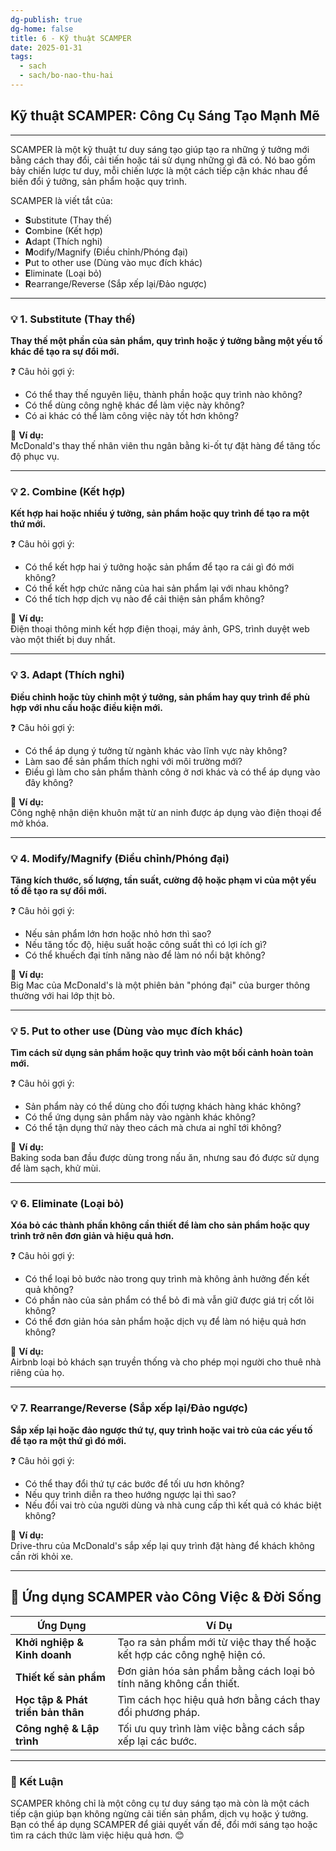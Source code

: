 ```yaml
---
dg-publish: true
dg-home: false
title: 6 - Kỹ thuật SCAMPER
date: 2025-01-31
tags:
  - sach
  - sach/bo-nao-thu-hai
---
```

## Kỹ thuật SCAMPER: Công Cụ Sáng Tạo Mạnh Mẽ
---

SCAMPER là một kỹ thuật tư duy sáng tạo giúp tạo ra những ý tưởng mới bằng cách thay đổi, cải tiến hoặc tái sử dụng những gì đã có. Nó bao gồm bảy chiến lược tư duy, mỗi chiến lược là một cách tiếp cận khác nhau để biến đổi ý tưởng, sản phẩm hoặc quy trình.

SCAMPER là viết tắt của:

- **S**ubstitute (Thay thế)
- **C**ombine (Kết hợp)
- **A**dapt (Thích nghi)
- **M**odify/Magnify (Điều chỉnh/Phóng đại)
- **P**ut to other use (Dùng vào mục đích khác)
- **E**liminate (Loại bỏ)
- **R**earrange/Reverse (Sắp xếp lại/Đảo ngược)

---

### 💡 1. Substitute (Thay thế)

**Thay thế một phần của sản phẩm, quy trình hoặc ý tưởng bằng một yếu tố khác để tạo ra sự đổi mới.**

❓ Câu hỏi gợi ý:

- Có thể thay thế nguyên liệu, thành phần hoặc quy trình nào không?
- Có thể dùng công nghệ khác để làm việc này không?
- Có ai khác có thể làm công việc này tốt hơn không?

🔹 **Ví dụ:**  
McDonald's thay thế nhân viên thu ngân bằng ki-ốt tự đặt hàng để tăng tốc độ phục vụ.

---

### 💡 2. Combine (Kết hợp)

**Kết hợp hai hoặc nhiều ý tưởng, sản phẩm hoặc quy trình để tạo ra một thứ mới.**

❓ Câu hỏi gợi ý:

- Có thể kết hợp hai ý tưởng hoặc sản phẩm để tạo ra cái gì đó mới không?
- Có thể kết hợp chức năng của hai sản phẩm lại với nhau không?
- Có thể tích hợp dịch vụ nào để cải thiện sản phẩm không?

🔹 **Ví dụ:**  
Điện thoại thông minh kết hợp điện thoại, máy ảnh, GPS, trình duyệt web vào một thiết bị duy nhất.

---

### 💡 3. Adapt (Thích nghi)

**Điều chỉnh hoặc tùy chỉnh một ý tưởng, sản phẩm hay quy trình để phù hợp với nhu cầu hoặc điều kiện mới.**

❓ Câu hỏi gợi ý:

- Có thể áp dụng ý tưởng từ ngành khác vào lĩnh vực này không?
- Làm sao để sản phẩm thích nghi với môi trường mới?
- Điều gì làm cho sản phẩm thành công ở nơi khác và có thể áp dụng vào đây không?

🔹 **Ví dụ:**  
Công nghệ nhận diện khuôn mặt từ an ninh được áp dụng vào điện thoại để mở khóa.

---

### 💡 4. Modify/Magnify (Điều chỉnh/Phóng đại)

**Tăng kích thước, số lượng, tần suất, cường độ hoặc phạm vi của một yếu tố để tạo ra sự đổi mới.**

❓ Câu hỏi gợi ý:

- Nếu sản phẩm lớn hơn hoặc nhỏ hơn thì sao?
- Nếu tăng tốc độ, hiệu suất hoặc công suất thì có lợi ích gì?
- Có thể khuếch đại tính năng nào để làm nó nổi bật không?

🔹 **Ví dụ:**  
Big Mac của McDonald's là một phiên bản "phóng đại" của burger thông thường với hai lớp thịt bò.

---

### 💡 5. Put to other use (Dùng vào mục đích khác)

**Tìm cách sử dụng sản phẩm hoặc quy trình vào một bối cảnh hoàn toàn mới.**

❓ Câu hỏi gợi ý:

- Sản phẩm này có thể dùng cho đối tượng khách hàng khác không?
- Có thể ứng dụng sản phẩm này vào ngành khác không?
- Có thể tận dụng thứ này theo cách mà chưa ai nghĩ tới không?

🔹 **Ví dụ:**  
Baking soda ban đầu được dùng trong nấu ăn, nhưng sau đó được sử dụng để làm sạch, khử mùi.

---

### 💡 6. Eliminate (Loại bỏ)

**Xóa bỏ các thành phần không cần thiết để làm cho sản phẩm hoặc quy trình trở nên đơn giản và hiệu quả hơn.**

❓ Câu hỏi gợi ý:

- Có thể loại bỏ bước nào trong quy trình mà không ảnh hưởng đến kết quả không?
- Có phần nào của sản phẩm có thể bỏ đi mà vẫn giữ được giá trị cốt lõi không?
- Có thể đơn giản hóa sản phẩm hoặc dịch vụ để làm nó hiệu quả hơn không?

🔹 **Ví dụ:**  
Airbnb loại bỏ khách sạn truyền thống và cho phép mọi người cho thuê nhà riêng của họ.

---

### 💡 7. Rearrange/Reverse (Sắp xếp lại/Đảo ngược)

**Sắp xếp lại hoặc đảo ngược thứ tự, quy trình hoặc vai trò của các yếu tố để tạo ra một thứ gì đó mới.**

❓ Câu hỏi gợi ý:

- Có thể thay đổi thứ tự các bước để tối ưu hơn không?
- Nếu quy trình diễn ra theo hướng ngược lại thì sao?
- Nếu đổi vai trò của người dùng và nhà cung cấp thì kết quả có khác biệt không?

🔹 **Ví dụ:**  
Drive-thru của McDonald's sắp xếp lại quy trình đặt hàng để khách không cần rời khỏi xe.

---

## 📌 Ứng dụng SCAMPER vào Công Việc & Đời Sống

|Ứng Dụng|Ví Dụ|
|---|---|
|**Khởi nghiệp & Kinh doanh**|Tạo ra sản phẩm mới từ việc thay thế hoặc kết hợp các công nghệ hiện có.|
|**Thiết kế sản phẩm**|Đơn giản hóa sản phẩm bằng cách loại bỏ tính năng không cần thiết.|
|**Học tập & Phát triển bản thân**|Tìm cách học hiệu quả hơn bằng cách thay đổi phương pháp.|
|**Công nghệ & Lập trình**|Tối ưu quy trình làm việc bằng cách sắp xếp lại các bước.|

---

### 🚀 Kết Luận

SCAMPER không chỉ là một công cụ tư duy sáng tạo mà còn là một cách tiếp cận giúp bạn không ngừng cải tiến sản phẩm, dịch vụ hoặc ý tưởng. Bạn có thể áp dụng SCAMPER để giải quyết vấn đề, đổi mới sáng tạo hoặc tìm ra cách thức làm việc hiệu quả hơn. 😊